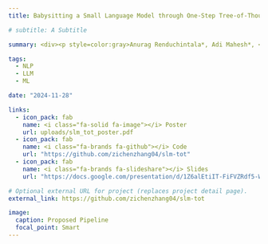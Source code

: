 ```yaml
---
title: Babysitting a Small Language Model through One-Step Tree-of-Thoughts Knowledge Distillation

# subtitle: A Subtitle

summary: <div><p style=color:gray>Anurag Renduchintala*, Adi Mahesh*, <b>Zichen Zhang</b>*, Zimo Si*, Shangjun Meng*, Samuel Fang*.<br></p></div>We introduce the One-Step Tree-of-Thoughts framework, a simplified prompting method that distills multi-step reasoning into a single structured prompt, and demonstrates how knowledge distillation can transfer this reasoning capability from Large Language Models to Small Language Models with much less parameters, enabling significant improvements reasoning performance, beating GPT-4o and GPT-4, as shown on the model's performance on Game of 24.

tags:
  - NLP
  - LLM
  - ML

date: "2024-11-28"

links:
  - icon_pack: fab
    name: <i class="fa-solid fa-image"></i> Poster
    url: uploads/slm_tot_poster.pdf
  - icon_pack: fab
    name: <i class="fa-brands fa-github"></i> Code
    url: "https://github.com/zichenzhang04/slm-tot"
  - icon_pack: fab
    name: <i class="fa-brands fa-slideshare"></i> Slides
    url: "https://docs.google.com/presentation/d/1Z6alEtiIT-FiFVZRdf5-Wq34b7H2LS2z5L6RaIsoI1Q/edit?usp=sharing"

# Optional external URL for project (replaces project detail page).
external_link: https://github.com/zichenzhang04/slm-tot

image:
  caption: Proposed Pipeline
  focal_point: Smart
---
```

